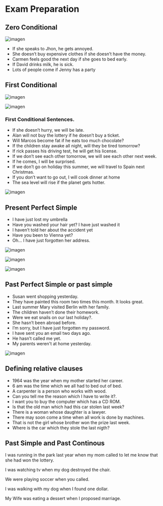 
# Exam Preparation 

## Zero Conditional


![imagen](https://user-images.githubusercontent.com/31891276/144156603-d82134cd-82f2-4ab4-b304-db355d8d98d5.png)


+ If she speaks to Jhon, he gets annoyed.
+ She doesn’t buy expensive clothes if she doesn’t have the money.
+ Carmen feels good the next day if she goes to bed early.
+ If David drinks milk, he is sick.
+ Lots of people come if Jenny has a party

## First Conditional

![imagen](https://user-images.githubusercontent.com/31891276/144156436-6ab85b9c-a60f-4259-9cf3-5e4ca1fa346f.png)

![imagen](https://user-images.githubusercontent.com/31891276/144156513-f81aacca-cb95-4f86-afde-1a957546e7b8.png)

### First Conditional Sentences.

+ If she doesn’t hurry, we will be late.
+ Alan will not buy the lottery if he doesn’t buy a ticket.
+ Will  Marcos become fat if he eats too much chocolate?
+ If the children stay awake all night, will they be tired tomorrow?
+ If rick passes his driving test, he will get his license.
+ If we don’t see each other tomorrow, we will see each other next week.
+ If he comes, I will be surprised.
+ If we don’t go on holiday this summer, we will travel to Spain next Christmas.
+ If you don’t want to go out, I will cook dinner at home
+ The sea level will rise if the planet gets hotter.


![imagen](https://user-images.githubusercontent.com/31891276/144160603-86f0be4d-12b9-468b-8a7a-ed0ee3bd5576.png)


## Present Perfect Simple

+ I have just lost my umbrella
+ Have you washed your hair yet? I have just washed it
+ I haven’t told her about the accident yet
+ Have you been to Vienna yet?
+ Oh... I have just forgotten her address.


![imagen](https://user-images.githubusercontent.com/31891276/144162147-a4c4964c-bccf-45fc-be41-aa7978b09e8b.png)

![imagen](https://user-images.githubusercontent.com/31891276/144165856-5afcce98-5afc-4617-830f-a7e75f327c94.png)

![imagen](https://user-images.githubusercontent.com/31891276/144166031-7d467ec0-ea86-4299-990d-03122a08d852.png)

## Past Perfect Simple or past simple

+ Susan went shopping yesterday.
+ They have painted this room two times this month. It looks great.
+ Last summer Mary visited Berlin with her family.
+ The children haven’t done their homework.
+ Were we eat snails on our last holiday?.
+ She hasn’t been abroad before.
+ I’m sorry, but I have just forgotten my password.
+ I have sent you an email two days ago.
+ He hasn’t called me yet.
+ My parents weren't at home yesterday.

![imagen](https://user-images.githubusercontent.com/31891276/144168011-85bb7dc6-7f46-4264-a999-eb74cd5fcbf3.png)


## Defining relative clauses

+ 1964 was the year when my mother started her career.
+ 6 am was the time which we all had to bed out of bed.
+ A carpenter is a person who works with wood.
+ Can you tell me the reason which I have to write it?.
+ I want you to buy the computer which has a CD ROM.
+ Is that the old man which had this car stolen last week?
+ There is a woman whose daughter is a lawyer.
+ There may soon come a time when all work is done by machines.
+ That is not the girl whose brother won the prize last week.
+ Where is the car which they stole the last nigth? 

## Past Simple and Past Continous

I was running in the park last year when my mom called to let me know that she had won the lottery.

I was watching tv when my dog destroyed the chair.

We were playing soccer when you called.

I was walking with my dog when I found one dollar.

My Wife was eating a dessert when I proposed marriage.
